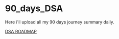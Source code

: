 # 90_days_DSA
Here i'll upload all my 90 days journey summary daily.

[DSA ROADMAP](https://whimsical.com/dsa-in-90-days-EmPkf5utoFGRMnRqJjM6YV)
